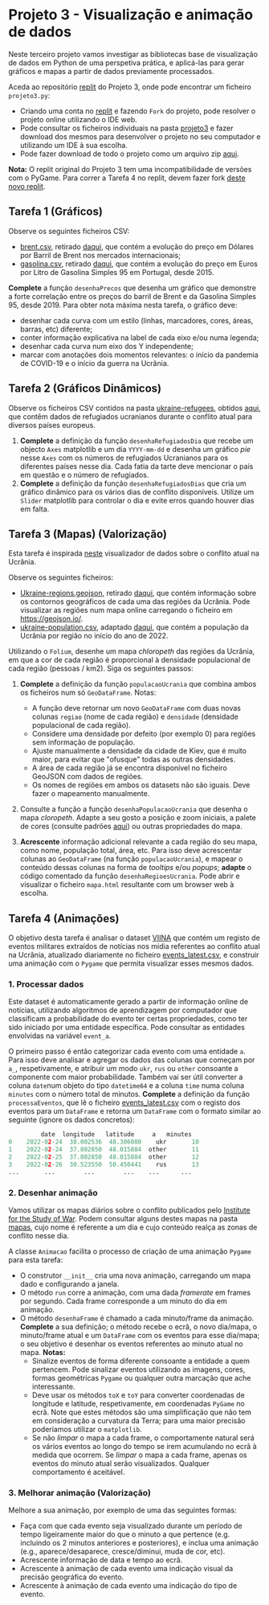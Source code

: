 
# Projeto 3 - Visualização e animação de dados

Neste terceiro projeto vamos investigar as bibliotecas base de visualização de dados em Python de uma perspetiva prática, e aplicá-las para gerar gráficos e mapas a partir de dados previamente processados.

Aceda ao repositório [replit](https://replit.com/@up652136/Prog2-Proj3) do Projeto 3, onde pode encontrar um ficheiro `projeto3.py`:

- Criando uma conta no [replit](https://replit.com/) e fazendo `Fork` do projeto, pode resolver o projeto online utilizando o IDE web. 
- Pode consultar os ficheiros individuais na pasta [projeto3](../scripts/projeto3) e fazer download dos mesmos para desenvolver o projeto no seu computador e utilizando um IDE à sua escolha.
- Pode fazer download de todo o projeto como um arquivo zip [aqui](../scripts/projeto3.zip).

**Nota:** O replit original do Projeto 3 tem uma incompatibilidade de versões com o PyGame. Para correr a Tarefa 4 no replit, devem fazer fork [deste novo replit](https://replit.com/@up652136/Prog2-Proj3-PyGame).

## Tarefa 1 (Gráficos)

Observe os seguintes ficheiros CSV:

* [brent.csv](../scripts/projeto3/dados/brent.csv), retirado [daqui](https://www.macrotrends.net/2480/brent-crude-oil-prices-10-year-daily-chart), que contém a evolução do preço em Dólares por Barril de Brent nos mercados internacionais;
* [gasolina.csv](../scripts/projeto3/dados/gasolina.csv), retirado [daqui](https://precoscombustiveis.dgeg.gov.pt/estatistica/preco-medio-diario/), que contém a evolução do preço em Euros por Litro de Gasolina Simples 95 em Portugal, desde 2015.

**Complete** a função `desenhaPrecos` que desenha um gráfico que demonstre a forte correlação entre os preços do barril de Brent e da Gasolina Simples 95, desde 2019.
Para obter nota máxima nesta tarefa, o gráfico deve:

* desenhar cada curva com um estilo (linhas, marcadores, cores, áreas, barras, etc) diferente;
* conter informação explicativa na label de cada eixo e/ou numa legenda;
* desenhar cada curva num eixo dos Y independente;
* marcar com anotações dois momentos relevantes: o início da pandemia de COVID-19 e o início da guerra na Ucrânia.

## Tarefa 2 (Gráficos Dinâmicos) 

Observe os ficheiros CSV contidos na pasta [ukraine-refugees](../scripts/projeto3/dados/ukraine-refugees), obtidos [aqui](https://github.com/datadesk/ukraine-refugee-tracker/tree/main/raw/daily), que contêm dados de refugiados ucranianos durante o conflito atual para diversos países europeus.

1. **Complete** a definição da função `desenhaRefugiadosDia` que recebe um objecto `Axes` matplotlib e um dia `YYYY-mm-dd` e desenha um gráfico *pie* nesse `Axes` com os números de refugiados Ucranianos para os diferentes países nesse dia. Cada fatia da tarte deve mencionar o país em questão e o número de refugiados.
2. **Complete** a definição da função `desenhaRefugiadosDias` que cria um gráfico dinâmico para os vários dias de conflito disponíveis. Utilize um `Slider` matplotlib para controlar o dia e evite erros quando houver dias em falta.

## Tarefa 3 (Mapas) (Valorização)

Esta tarefa é inspirada [neste](https://data.humdata.org/visualization/ukraine-humanitarian-operations/) visualizador de dados sobre o conflito atual na Ucrânia.

Observe os seguintes ficheiros:

* [Ukraine-regions.geojson](../scripts/projeto3/dados/Ukraine-regions.geojson), retirado [daqui](https://raw.githubusercontent.com/org-scn-design-studio-community/sdkcommunitymaps/master/geojson/Europe/Ukraine-regions.json), que contém informação sobre os contornos geográficos de cada uma das regiões da Ucrânia. Pode visualizar as regiões num mapa online carregando o ficheiro em <https://geojson.io/>.
* [ukraine-population.csv](../scripts/projeto3/dados/ukraine-population.csv), adaptado [daqui](http://database.ukrcensus.gov.ua/PXWEB2007/eng/news/op_popul_e.asp), que contém a população da Ucrânia por região no início do ano de 2022. 

Utilizando o `Folium`, desenhe um mapa *chloropeth* das regiões da Ucrânia, em que a cor de cada região é proporcional à densidade populacional de cada região (pessoas / km2). Siga os seguintes passos:

1. **Complete** a definição da função `populacaoUcrania` que combina ambos os ficheiros num só `GeoDataFrame`. Notas:

    - A função deve retornar um novo `GeoDataFrame` com duas novas colunas `regiao` (nome de cada região) e `densidade` (densidade populacional de cada região).
    - Considere uma densidade por defeito (por exemplo 0) para regiões sem informação de população.
    - Ajuste manualmente a densidade da cidade de Kiev, que é muito maior, para evitar que "ofusque" todas as outras densidades.
    - A área de cada região já se encontra disponível no ficheiro GeoJSON com dados de regiões.
    - Os nomes de regiões em ambos os datasets não são iguais. Deve fazer o mapeamento manualmente.

2. Consulte a função a função `desenhaPopulacaoUcrania` que desenha o mapa *cloropeth*. Adapte a seu gosto a posição e zoom iniciais, a palete de cores (consulte padrões [aqui](https://colorbrewer2.org/)) ou outras propriedades do mapa.
3. **Acrescente** informação adicional relevante a cada região do seu mapa, como nome, população total, área, etc. Para isso deve acrescentar colunas ao `GeoDataFrame` (na função `populacaoUcrania`), e mapear o conteúdo dessas colunas na forma de *tooltips* e/ou *popups*; **adapte** o código comentado da função `desenhaRegioesUcrania`. Pode abrir e visualizar o ficheiro `mapa.html` resultante com um browser web à escolha.

## Tarefa 4 (Animações)

O objetivo desta tarefa é analisar o dataset [VIINA](https://github.com/zhukovyuri/VIINA) que contém um registo de eventos militares extraídos de notícias nos mídia referentes ao conflito atual na Ucrânia, atualizado diariamente no ficheiro [events_latest.csv](https://raw.githubusercontent.com/zhukovyuri/VIINA/master/Data/events_latest.csv), e construir uma animação com o `Pygame` que permita visualizar esses mesmos dados.

### 1. Processar dados

Este dataset é automaticamente gerado a partir de informação online de notícias, utilizando algoritmos de aprendizagem por computador que classificam a probabilidade do evento ter certas propriedades, como ter sido iniciado por uma entidade específica. Pode consultar as entidades envolvidas na variável `event_a`.

O primeiro passo é então categorizar cada evento com uma entidade `a`. Para isso deve analisar e agregar os dados das colunas que começam por `a_`, respetivamente, e atribuir um modo `ukr`, `rus` ou `other` consoante a componente com maior probabilidade.
Também vai ser útil converter a coluna `date`num objeto do tipo `datetime64` e a coluna `time` numa coluna `minutes` com o número total de minutos.
**Complete** a definição da função `processaEventos`, que lê o ficheiro [events_latest.csv](../scripts/projeto3/dados/events_latest.csv) com o registo dos eventos para um `DataFrame` e retorna um `DataFrame` com o formato similar ao seguinte (ignore os dados concretos):
```python
         date  longitude   latitude     a   minutes
0    2022-02-24  38.002536  48.306080    ukr       10
1    2022-02-24  37.802850  48.015884  other       11
2    2022-02-25  37.802850  48.015884  other       12
3    2022-02-26  30.523550  50.450441    rus       13
...       ...        ...        ...    ...      ...
```

### 2. Desenhar animação

Vamos utilizar os mapas diários sobre o conflito publicados pelo [Institute for the Study of War](https://www.understandingwar.org/). Podem consultar alguns destes mapas na pasta [mapas](../scripts/projeto3/mapas), cujo nome é referente a um dia e cujo conteúdo realça as zonas de conflito nesse dia. 

A classe `Animacao` facilita o processo de criação de uma animação `Pygame` para esta tarefa:

* O construtor `__init__` cria uma nova animação, carregando um mapa dado e configurando a janela.
* O método `run` corre a animação, com uma dada *framerate* em frames por segundo. Cada frame corresponde a um minuto do dia em animação.
* O método `desenhaFrame` é chamado a cada minuto/frame da animação. **Complete** a sua definição; o método recebe o ecrã, o novo dia/mapa, o minuto/frame atual e um `DataFrame` com os eventos para esse dia/mapa; o seu objetivo é desenhar os eventos referentes ao minuto atual no mapa. **Notas:**
    - Sinalize eventos de forma diferente consoante a entidade a quem pertencem. Pode sinalizar eventos utilizando as imagens, cores, formas geométricas `Pygame` ou qualquer outra marcação que ache interessante.
    - Deve usar os métodos `toX` e `toY` para converter coordenadas de longitude e latitude, respetivamente, em coordenadas `PyGame` no ecrã. Note que estes métodos são uma simplificação que não tem em consideração a curvatura da Terra; para uma maior precisão poderíamos utilizar o `matplotlib`.
    - Se não *limpar* o mapa a cada frame, o comportamente natural será os vários eventos ao longo do tempo se irem acumulando no ecrã à medida que ocorrem. Se *limpar* o mapa a cada frame, apenas os eventos do minuto atual serão visualizados. Qualquer comportamento é aceitável.

### 3. Melhorar animação (Valorização)

Melhore a sua animação, por exemplo de uma das seguintes formas:

* Faça com que cada evento seja visualizado durante um período de tempo ligeiramente maior do que o minuto a que pertence (e.g. incluindo os 2 minutos anteriores e posteriores), e inclua uma animação (e.g., aparece/desaparece, cresce/diminui, muda de cor, etc).
* Acrescente informação de data e tempo ao ecrã.
* Acrescente à animação de cada evento uma indicação visual da precisão geográfica do evento. 
* Acrescente à animação de cada evento uma indicação do tipo de evento.


